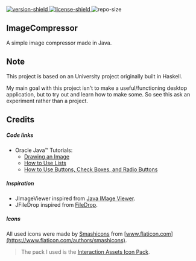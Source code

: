 [version]: https://github.com/Azzerial/ImageCompressor/releases/latest
[version-shield]: https://img.shields.io/github/tag-date/Azzerial/ImageCompressor?label=Download
[license]: https://github.com/Azzerial/ImageCompressor/tree/master/LICENSE
[license-shield]: https://img.shields.io/badge/License-Apache%202.0-lightgrey.svg
[repo-size]: https://img.shields.io/github/repo-size/Azzerial/ImageCompressor?label=Repository%20Size

[ ![version-shield][] ][version]
[ ![license-shield][] ][license]
![repo-size]

## ImageCompressor

A simple image compressor made in Java.

## Note

This project is based on an University project originally built in Haskell.

My main goal with this project isn't to make a useful/functioning desktop application, but to try out and learn how to make some. So see this ask an experiment rather than a project.

## Credits

##### Code links

* Oracle Java™ Tutorials:
  * [Drawing an Image](https://docs.oracle.com/javase/tutorial/2d/images/drawimage.html)
  * [How to Use Lists](https://docs.oracle.com/javase/tutorial/uiswing/components/list.html)
  * [How to Use Buttons, Check Boxes, and Radio Buttons](https://docs.oracle.com/javase/tutorial/uiswing/components/button.html)

##### Inspiration

* JImageViewer inspired from [Java IMage Viewer](https://windows.lucutech.com/ReadArticle/Read.html#614823-java-image-viewer.html).
* JFileDrop inspired from [FileDrop](http://www.iharder.net/current/java/filedrop/).

##### Icons

All used icons were made by [Smashicons](https://smashicons.com/) from [www.flaticon.com](https://www.flaticon.com/authors/smashicons).

> The pack I used is the [Interaction Assets Icon Pack](https://www.flaticon.com/packs/interaction-assets-2).
